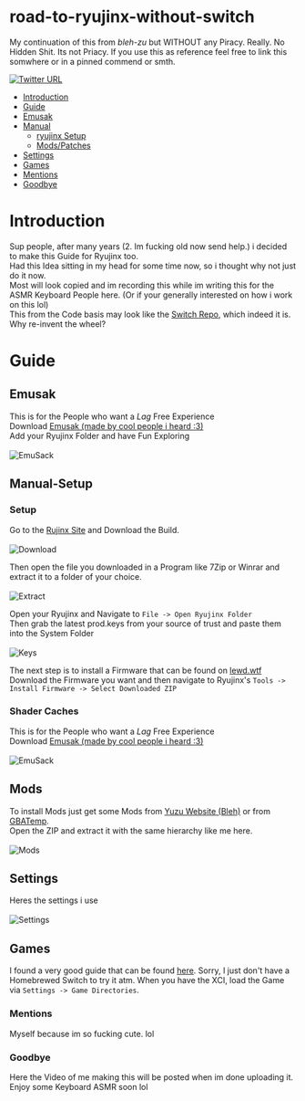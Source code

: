 # road-to-ryujinx-without-switch

My continuation of this from *bleh-zu* but WITHOUT any Piracy. Really.
No Hidden Shit. Its not Priacy. If you use this as reference feel free to link this somwhere or in a pinned commend or smth.

[![Twitter URL](https://img.shields.io/twitter/url?label=Follow%20me&style=social&url=https%3A%2F%2Ftwitter.com%2Fpoolpartyakali)](https://twitter.com/PoolPartyAkali)

   * [Introduction](#introduction)
   * [Guide](#guide)
   * [Emusak](#emusak)
   * [Manual](#manual-setup)
      * [ryujinx&nbsp;Setup](#setup)
      * [Mods/Patches](#mods)
   * [Settings](#settings)
   * [Games](#games)
   * [Mentions](#mentions)
   * [Goodbye](#goodbye)

   # Introduction

   Sup people,
   after many years (2. Im fucking old now send help.) i decided to make this Guide for Ryujinx too.\
   Had this Idea sitting in my head for some time now, so i thought why not just do it now.\
   Most will look copied and im recording this while im writing this for the ASMR Keyboard People here. (Or if your generally interested on how i work on this lol)\
   This from the Code basis may look like the [Switch Repo](https://github.com/PrincessAkira/road-to-yuzu-without-switch), which indeed it is. Why re-invent the wheel?

   # Guide

   ## Emusak

   This is for the People who want a *Lag* Free Experience\
   Download [Emusak (made by cool people i heard :3)](https://github.com/CapitaineJSparrow/emusak-ui/releases)\
   Add your Ryujinx Folder and have Fun Exploring\
   <br>
   ![EmuSack](Imgs/EmuSack.gif)

   ## Manual-Setup

   ### Setup

   Go to the [Rujinx Site](https://ryujinx.org/download) and Download the Build.\
   <br>
   ![Download](Imgs/Download.gif)

   Then open the file you downloaded in a Program like 7Zip or Winrar and extract it to a folder of your choice.\
   <br>
   ![Extract](Imgs/Extract.gif)
   
   Open your Ryujinx and Navigate to `File -> Open Ryujinx Folder`\
   Then grab the latest prod.keys from your source of trust and paste them into the System Folder\
   <br>
   ![Keys](Imgs/Keys.gif)

   The next step is to install a Firmware that can be found on [lewd.wtf](https://mirror.lewd.wtf/archive/nintendo/switch/firmware/)\
   Download the Firmware you want and then navigate to Ryujinx's `Tools -> Install Firmware -> Select Downloaded ZIP` 
   
   
   ### Shader Caches

   This is for the People who want a *Lag* Free Experience\
   Download [Emusak (made by cool people i heard :3)](https://github.com/CapitaineJSparrow/emusak-ui/releases)\
   <br>
   ![EmuSack](Imgs/EmuSack.gif)




   ## Mods

   To install Mods just get some Mods from [Yuzu Website (Bleh)](https://yuzu-emu.org/wiki/switch-mods/) or from [GBATemp](https://gbatemp.net/forums/nintendo-switch.283/).\
   Open the ZIP and extract it with the same hierarchy like me here.\
   <br>
   ![Mods](Imgs/Mods.gif)

   ## Settings

   Heres the settings i use\
   <br>
   ![Settings](Imgs/Settings.gif)

   ## Games

   I found a very good guide that can be found [here](https://rentry.co/SwitchHackingIsEasy/).
   Sorry, I just don't have a Homebrewed Switch to try it atm.
   When you have the XCI, load the Game via `Settings -> Game Directories`.

   ### Mentions

   Myself because im so fucking cute. lol

   ### Goodbye

   Here the Video of me making this will be posted when im done uploading it. Enjoy some Keyboard ASMR soon lol
